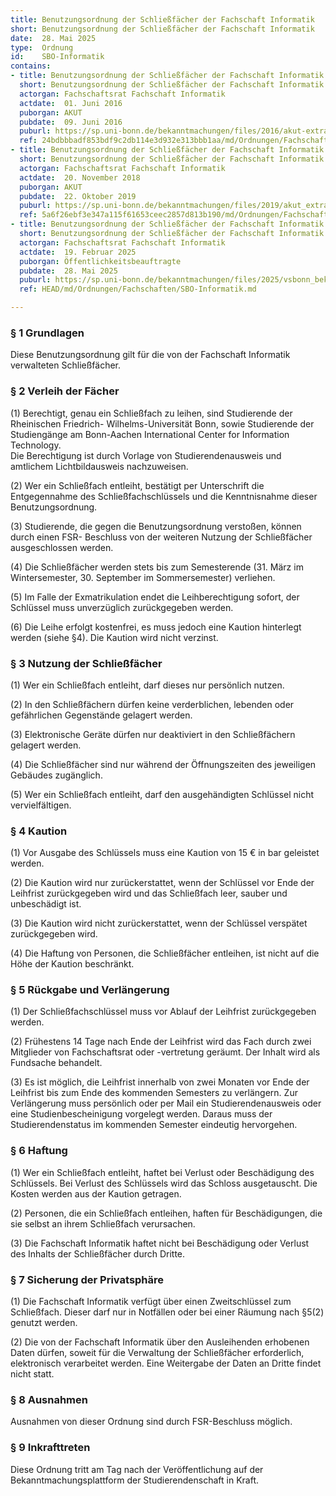 ```yaml
---
title: Benutzungsordnung der Schließfächer der Fachschaft Informatik
short: Benutzungsordnung der Schließfächer der Fachschaft Informatik
date:  28. Mai 2025
type:  Ordnung
id:    SBO-Informatik
contains:
- title: Benutzungsordnung der Schließfächer der Fachschaft Informatik
  short: Benutzungsordnung der Schließfächer der Fachschaft Informatik
  actorgan: Fachschaftsrat Fachschaft Informatik
  actdate:  01. Juni 2016
  puborgan: AKUT
  pubdate:  09. Juni 2016
  puburl: https://sp.uni-bonn.de/bekanntmachungen/files/2016/akut-extra_Benuzungsordnung-der-Schlie%C3%9Ff%C3%A4cher-der-Fachschaft-Informatik_-Nr.8.pdf
  ref: 24bdbbbadf853bdf9c2db114e3d932e313bbb1aa/md/Ordnungen/Fachschaften/SBO-Informatik.md
- title: Benutzungsordnung der Schließfächer der Fachschaft Informatik
  short: Benutzungsordnung der Schließfächer der Fachschaft Informatik
  actorgan: Fachschaftsrat Fachschaft Informatik
  actdate:  20. November 2018
  puborgan: AKUT
  pubdate:  22. Oktober 2019
  puburl: https://sp.uni-bonn.de/bekanntmachungen/files/2019/akut_extra_2019-19.pdf
  ref: 5a6f26ebf3e347a115f61653ceec2857d813b190/md/Ordnungen/Fachschaften/SBO-Informatik.md
- title: Benutzungsordnung der Schließfächer der Fachschaft Informatik
  short: Benutzungsordnung der Schließfächer der Fachschaft Informatik
  actorgan: Fachschaftsrat Fachschaft Informatik
  actdate:  19. Februar 2025
  puborgan: Öffentlichkeitsbeauftragte
  pubdate:  28. Mai 2025
  puburl: https://sp.uni-bonn.de/bekanntmachungen/files/2025/vsbonn_bekanntmachung_2025-29.pdf
  ref: HEAD/md/Ordnungen/Fachschaften/SBO-Informatik.md

---
```


### § 1 Grundlagen

Diese Benutzungsordnung gilt für die von der Fachschaft Informatik verwalteten Schließfächer.


### § 2 Verleih der Fächer

(1) Berechtigt, genau ein Schließfach zu leihen, sind Studierende der Rheinischen Friedrich-
Wilhelms-Universität Bonn, sowie Studierende der Studiengänge am Bonn-Aachen International
Center for Information Technology.  
Die Berechtigung ist durch Vorlage von Studierendenausweis und amtlichem Lichtbildausweis
nachzuweisen.

(2) Wer ein Schließfach entleiht, bestätigt per Unterschrift die Entgegennahme des
Schließfachschlüssels und die Kenntnisnahme dieser Benutzungsordnung.

(3) Studierende, die gegen die Benutzungsordnung verstoßen, können durch einen FSR-
Beschluss von der weiteren Nutzung der Schließfächer ausgeschlossen werden.

(4) Die Schließfächer werden stets bis zum Semesterende (31. März im Wintersemester, 30.
September im Sommersemester) verliehen.

(5) Im Falle der Exmatrikulation endet die Leihberechtigung sofort, der Schlüssel muss
unverzüglich zurückgegeben werden.

(6) Die Leihe erfolgt kostenfrei, es muss jedoch eine Kaution hinterlegt werden (siehe §4). Die
Kaution wird nicht verzinst.


### § 3 Nutzung der Schließfächer

(1) Wer ein Schließfach entleiht, darf dieses nur persönlich nutzen.

(2) In den Schließfächern dürfen keine verderblichen, lebenden oder gefährlichen Gegenstände
gelagert werden.

(3) Elektronische Geräte dürfen nur deaktiviert in den Schließfächern gelagert werden.

(4) Die Schließfächer sind nur während der Öffnungszeiten des jeweiligen Gebäudes zugänglich.

(5) Wer ein Schließfach entleiht, darf den ausgehändigten Schlüssel nicht vervielfältigen.


### § 4 Kaution

(1) Vor Ausgabe des Schlüssels muss eine Kaution von 15 € in bar geleistet werden.

(2) Die Kaution wird nur zurückerstattet, wenn der Schlüssel vor Ende der Leihfrist zurückgegeben
wird und das Schließfach leer, sauber und unbeschädigt ist.

(3) Die Kaution wird nicht zurückerstattet, wenn der Schlüssel verspätet zurückgegeben wird.

(4) Die Haftung von Personen, die Schließfächer entleihen, ist nicht auf die Höhe der Kaution
beschränkt.


### § 5 Rückgabe und Verlängerung

(1) Der Schließfachschlüssel muss vor Ablauf der Leihfrist zurückgegeben werden.

(2) Frühestens 14 Tage nach Ende der Leihfrist wird das Fach durch zwei Mitglieder von
Fachschaftsrat oder -vertretung geräumt. Der Inhalt wird als Fundsache behandelt.

(3) Es ist möglich, die Leihfrist innerhalb von zwei Monaten vor Ende der Leihfrist bis zum Ende
des kommenden Semesters zu verlängern. Zur Verlängerung muss persönlich oder per Mail ein
Studierendenausweis oder eine Studienbescheinigung vorgelegt werden. Daraus muss der
Studierendenstatus im kommenden Semester eindeutig hervorgehen.


### § 6 Haftung

(1) Wer ein Schließfach entleiht, haftet bei Verlust oder Beschädigung des Schlüssels. Bei Verlust
des Schlüssels wird das Schloss ausgetauscht. Die Kosten werden aus der Kaution getragen.

(2) Personen, die ein Schließfach entleihen, haften für Beschädigungen, die sie selbst an ihrem
Schließfach verursachen.

(3) Die Fachschaft Informatik haftet nicht bei Beschädigung oder Verlust des Inhalts der
Schließfächer durch Dritte.


### § 7 Sicherung der Privatsphäre

(1) Die Fachschaft Informatik verfügt über einen Zweitschlüssel zum Schließfach. Dieser darf nur
in Notfällen oder bei einer Räumung nach §5(2) genutzt werden.

(2) Die von der Fachschaft Informatik über den Ausleihenden erhobenen Daten dürfen, soweit für
die Verwaltung der Schließfächer erforderlich, elektronisch verarbeitet werden. Eine Weitergabe
der Daten an Dritte findet nicht statt.


### § 8 Ausnahmen

Ausnahmen von dieser Ordnung sind durch FSR-Beschluss möglich.


### § 9 Inkrafttreten

Diese Ordnung tritt am Tag nach der Veröffentlichung auf der Bekanntmachungsplattform der
Studierendenschaft in Kraft.
